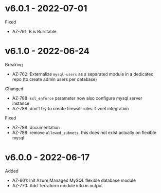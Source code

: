 # v6.0.1 - 2022-07-01

Fixed
  * AZ-791: B is Burstable

# v6.1.0 - 2022-06-24

Breaking
  * AZ-762: Externalize `mysql-users` as a separated module in a dedicated repo (to create admin users per database)

Changed
  * AZ-788: `ssl_enforce` parameter now also configure mysql server instance
  * AZ-788: don't try to create firewall rules if vnet integration

Fixed
  * AZ-788: documentation
  * AZ-788: remove `allowed_subnets`, this does not exist actually on flexible mysql

# v6.0.0 - 2022-06-17

Added
  * AZ-601: Init Azure Managed MySQL flexible database module
  * AZ-770: Add Terraform module info in output
